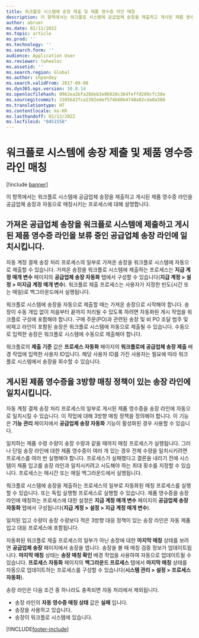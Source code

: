```yaml
---
title: 워크플로 시스템에 송장 제출 및 제품 영수증 라인 매칭
description: 이 항목에서는 워크플로 시스템에 공급업체 송장을 제출하고 게시된 제품 영수증 라인을 공급업체 송장과 자동으로 매칭시키는 프로세스에 대해 설명합니다.
author: abruer
ms.date: 02/11/2022
ms.topic: article
ms.prod: ''
ms.technology: ''
ms.search.form: ''
audience: Application User
ms.reviewer: twheeloc
ms.assetid: ''
ms.search.region: Global
ms.author: shpandey
ms.search.validFrom: 2017-09-08
ms.dyn365.ops.version: 10.0.14
ms.openlocfilehash: 0962ea2bfa28deb3e86620c364feffd209cfc38e
ms.sourcegitcommit: 3105642fca2392edef574b60b4748a82cda0a386
ms.translationtype: HT
ms.contentlocale: ko-KR
ms.lasthandoff: 02/12/2022
ms.locfileid: "8451558"
---
```

# <a name="submit-invoices-to-the-workflow-system-and-match-product-receipt-lines"></a>워크플로 시스템에 송장 제출 및 제품 영수증 라인 매칭

[!include [banner](../includes/banner.md)]

이 항목에서는 워크플로 시스템에 공급업체 송장을 제출하고 게시된 제품 영수증 라인을 공급업체 송장과 자동으로 매칭시키는 프로세스에 대해 설명합니다.

## <a name="submitting-imported-vendor-invoices-to-the-workflow-system-and-matching-posted-product-receipt-lines-to-pending-vendor-invoice-lines"></a>가져온 공급업체 송장을 워크플로 시스템에 제출하고 게시된 제품 영수증 라인을 보류 중인 공급업체 송장 라인에 일치시킵니다.

자동 계정 결제 송장 처리 프로세스의 일부로 가져온 송장을 워크플로 시스템에 자동으로 제출할 수 있습니다. 가져온 송장을 워크플로 시스템에 제출하는 프로세스는 **지급 계정 매개 변수** 페이지의 **공급업체 송장 자동화** 탭에서 구성할 수 있습니다(**지급 계정 \> 설정 \> 미지급 계정 매개 변수**). 워크플로 제출 프로세스는 사용자가 지정한 빈도(시간 또는 매일)로 백그라운드에서 실행됩니다.

워크플로 시스템에 송장을 자동으로 제출할 때는 가져온 송장으로 시작해야 합니다. 송장이 수동 개입 없이 처음부터 끝까지 처리될 수 있도록 하려면 자동화된 게시 작업을 워크플로 구성에 포함해야 합니다. 구매 주문(PO)과 관련된 송장 및 비 PO 조달 범주 및 비재고 라인이 포함된 송장은 워크플로 시스템에 자동으로 제출될 수 있습니다. 수동으로 입력한 송장은 워크플로 시스템에 수동으로 제출해야 합니다.

워크플로의 **제출 기준** 값은 **프로세스 자동화** 페이지의 **워크플로에 공급업체 송장 제출** 배경 작업에 입력한 사용자 ID입니다. 해당 사용자 ID를 가진 사용자는 필요에 따라 워크플로 시스템에서 송장을 회수할 수 있습니다.

## <a name="matching-posted-product-receipts-to-invoice-lines-that-have-a-three-way-matching-policy"></a>게시된 제품 영수증을 3방향 매칭 정책이 있는 송장 라인에 일치시킵니다.

자동 계정 결제 송장 처리 프로세스의 일부로 게시된 제품 영수증을 송장 라인에 자동으로 일치시킬 수 있습니다. 이 작업에 대해 3방향 매칭 정책을 정의해야 합니다. 이 기능은 **기능 관리** 페이지에서 **공급업체 송장 자동화** 기능이 활성화된 경우 사용할 수 있습니다.

일치하는 제품 수령 수량이 송장 수량과 같을 때까지 매칭 프로세스가 실행됩니다. 그러나 단일 송장 라인에 대한 제품 영수증이 여러 개 있는 경우 전체 수량을 일치시키려면 프로세스를 여러 번 실행해야 합니다. 프로세스가 실패했다고 결론을 내리기 전에 시스템이 제품 입고를 송장 라인과 일치시키려고 시도해야 하는 최대 횟수를 지정할 수 있습니다. 프로세스는 매시간 또는 매일 백그라운드에서 실행됩니다. 

워크플로 시스템에 송장을 제출하는 프로세스의 일부로 자동화된 매칭 프로세스를 실행할 수 있습니다. 또는 독립 실행형 프로세스로 실행할 수 있습니다. 제품 영수증을 송장 라인에 매칭하는 프로세스에 대한 설정은 **지급 계정 매개 변수** 페이지의 **공급업체 송장 자동화** 탭에서 구성됩니다(**지급 계정 \> 설정 \> 지급 계정 매개 변수**).

일치된 입고 수량이 송장 수량보다 적은 3방향 대응 정책이 있는 송장 라인은 자동 제품 입고 대응 프로세스에 포함됩니다.

자동화된 워크플로 제출 프로세스의 일부가 아닌 송장에 대한 **마지막 매칭** 상태를 보려면 **공급업체 송장** 페이지에서 송장을 엽니다. 송장을 볼 때 매칭 검증 정보가 업데이트됩니다. **마지막 매칭** 상태는 **송장 매칭 확인** 배경 작업을 사용하여 자동으로 업데이트될 수 있습니다. **프로세스 자동화** 페이지의 **백그라운드 프로세스** 탭에서 **마지막 매칭** 상태를 자동으로 업데이트하는 프로세스를 구성할 수 있습니다(**시스템 관리 \> 설정 \> 프로세스 자동화**).

송장 라인은 다음 조건 중 하나라도 충족되면 자동 처리에서 제외됩니다.

- 송장 라인의 **자동 영수증 매칭 상태** 값은 **실패** 입니다.
- 송장을 사용하고 있습니다.
- 송장이 워크플로 시스템에 있습니다.


[!INCLUDE[footer-include](../../includes/footer-banner.md)]
